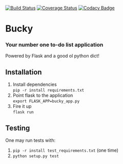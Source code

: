 [![Build Status](https://travis-ci.org/arnawldo/bucky.svg?branch=challenge2)](https://travis-ci.org/arnawldo/bucky) 
[![Coverage Status](https://coveralls.io/repos/github/arnawldo/bucky/badge.svg?branch=challenge2)](https://coveralls.io/github/arnawldo/bucky?branch=challenge2) 
[![Codacy Badge](https://api.codacy.com/project/badge/Grade/5d6af4f3f71f4a4591a1a9443beb33ef)](https://www.codacy.com/app/arnawldo/bucky?utm_source=github.com&amp;utm_medium=referral&amp;utm_content=arnawldo/bucky&amp;utm_campaign=Badge_Grade)

# Bucky
### Your number one to-do list application  

Powered by Flask and a good ol python dict!

## Installation  

1. Install dependencies  
`pip -r install requirements.txt`  
2. Point flask to the application  
`export FLASK_APP=bucky_app.py`  
3. Fire it up  
`flask run`  


## Testing

One may run tests with:  
1. `pip -r install test_requirements.txt` (one time)
2. `python setup.py test`
